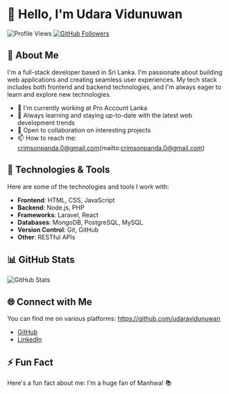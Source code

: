 # 👋 Hello, I'm Udara Vidunuwan

![Profile Views](https://komarev.com/ghpvc/?username=udaravidunuwan)
[![GitHub Followers](https://img.shields.io/github/followers/udaravidunuwan?label=Followers)](https://github.com/udaravidunuwan)

## 🚀 About Me

I'm a full-stack developer based in Sri Lanka. I'm passionate about building web applications and creating seamless user experiences. My tech stack includes both frontend and backend technologies, and I'm always eager to learn and explore new technologies.

- 💼 I'm currently working at Pro Account Lanka
- 🌱 Always learning and staying up-to-date with the latest web development trends
- 🤝 Open to collaboration on interesting projects
- 📫 How to reach me: crimsonpanda.0@gmail.com(mailto:crimsonpanda.0@gmail.com)

## 🔧 Technologies & Tools

Here are some of the technologies and tools I work with:

- **Frontend**: HTML, CSS, JavaScript
- **Backend**: Node.js, PHP
- **Frameworks**: Laravel, React
- **Databases**: MongoDB, PostgreSQL, MySQL
- **Version Control**: Git, GitHub
- **Other**: RESTful APIs

## 📊 GitHub Stats

![GitHub Stats](https://github-readme-stats.vercel.app/api?username=udaravidunuwan&show_icons=true&count_private=true&hide=stars&theme=dark)

## 🌐 Connect with Me

You can find me on various platforms:
https://github.com/udaravidunuwan
- [GitHub](https://github.com/udaravidunuwan)
- [LinkedIn](https://www.linkedin.com/in/udara-vidunuwan-431493210/)
<!-- [Portfolio Website](https://your-portfolio-website.com) 
## 📕 Latest Blog Posts

- [Blog Post 1 Title](https://your-blog-url.com/blog-post-1)
- [Blog Post 2 Title](https://your-blog-url.com/blog-post-2)
-->

## ⚡ Fun Fact

Here's a fun fact about me: I'm a huge fan of Manhwa! 📚


